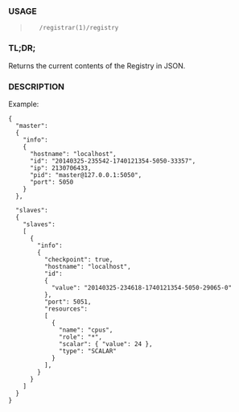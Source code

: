 <!--- This is an automatically generated file. DO NOT EDIT! --->
### USAGE ###
>        /registrar(1)/registry

### TL;DR; ###
Returns the current contents of the Registry in JSON.

### DESCRIPTION ###
Example:

```
{
  "master":
  {
    "info":
    {
      "hostname": "localhost",
      "id": "20140325-235542-1740121354-5050-33357",
      "ip": 2130706433,
      "pid": "master@127.0.0.1:5050",
      "port": 5050
    }
  },

  "slaves":
  {
    "slaves":
    [
      {
        "info":
        {
          "checkpoint": true,
          "hostname": "localhost",
          "id":
          {
            "value": "20140325-234618-1740121354-5050-29065-0"
          },
          "port": 5051,
          "resources":
          [
            {
              "name": "cpus",
              "role": "*",
              "scalar": { "value": 24 },
              "type": "SCALAR"
            }
          ],
        }
      }
    ]
  }
}
```